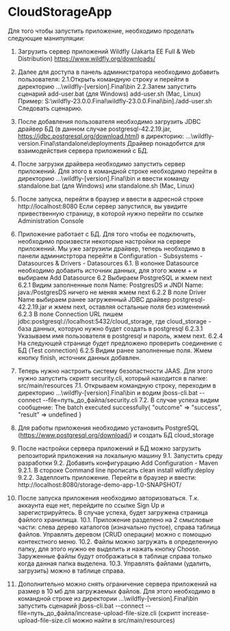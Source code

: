 # CloudStorageApp

Для того чтобы запустить приложение, необходимо проделать следующие манипуляции:

1. Загрузить сервер приложений Wildfly (Jakarta EE Full & Web Distribution)
https://www.wildfly.org/downloads/

2. Далее для доступа в панель администратора необходимо добавить пользователя:
  2.1.Открыть командную строку и перейти в директорию ...\wildfly-[version].Final\bin
	2.2.Затем запустить сценарий add-user.bat (для Windows) add-user.sh (Mac, Linux) 
	Пример: S:\wildfly-23.0.0.Final\wildfly-23.0.0.Final\bin]./add-user.sh
  Следовать сценарию.
  
3. После добавления пользователя необходимо загрузить JDBC драйвер БД
(в данном случае postgresql-42.2.19.jar, https://jdbc.postgresql.org/download.html)
в директорию: ...\wildfly-version.Final\standalone\deployments
Драйвер понадобится для взаимодействия сервера приложений с БД.

4. После загрузки драйвера необходимо запустить сервер приложений.
Для этого в командной строке необходимо перейти в директорию ...\wildfly-[version].Final\bin
и ввести команду standalone.bat (для Windows) или standalone.sh (Mac, Linux)

5. После запуска, перейти в браузер и ввести в адресной строке http://localhost:8080
Если сервер запустился, вы увидите привественную страницу, в которой нужно перейти по ссылке Administration Console

6. Приложение работает с БД. Для того чтобы ее подключить, необходимо произвести некоторые настройки на сервере приложений. Мы уже загрузили драйвер, теперь необходимо 
в панели администртора перейти в Configuration - Subsystems - Datasources & Drivers - Datasources 
	6.1. В колонке Datasource необходимо добавить источник данных, для этого жмем + и выбираем Add Datasource
	6.2 Выбираем PostgreSQL и жмем next
		6.2.1 Видим заполненные поля Name: PostgresDS и JNDI Name: java:/PostgresDS ничего не меняя жмем next
		6.2.2 В поле Driver Name выбираем ранее загруженный JDBC драйвер postgresql-42.2.19.jar и жмем next, оставляя остальные поля без изменений
		6.2.3 В поле Connection URL пишем jdbc:postgresql://localhost:5432/cloud_storage, где cloud_storage - база данных, которую нужно будет создать в postgresql
			6.2.3.1 Указываем имя пользователя в postgresql и пароль, жмем next.
		6.2.4 На следующей странице будет предложено проверить соединение с БД (Test connection)
		6.2.5 Видим ранее заполненные поля. Жмем кнопку finish, источник данных добавлен.

7. Теперь нужно настроить систему безопастности JAAS. Для этого нужно запустить скрипт security.cli, который находится в папке: src/main/resources
	7.1. Открываем командную строку, переходим в директорию ...\wildfly-[version].Final\bin и водим jboss-cli.bat --connect --file=путь_до_файла/security.cli
	7.2. В случае успеха видим сообщение: 
		The batch executed successfully{
  		 "outcome" => "success",
   		 "result" => undefined
		}

8. Для работы приложения необходимо установить PostgreSQL (https://www.postgresql.org/download/) и создать БД cloud_storage
9. После настройки сервера приложений и БД можно загрузить репозиторий приложения на локальную машину
	9.1. Запустить среду разработки 
	9.2. Добавить конфигурацию Add Configuration - Maven 
		9.2.1. В стороке Command line прописать clean install wildfly:deploy
		9.2.2. Задеплоить приложение. Перейти в браузер и ввести: http://localhost:8080/storage-demo-app-1.0-SNAPSHOT/
	

10. После запуска приложения необходимо авторизоваться. Т.к. аккаунта еще нет, перейдите по ссылке Sign Up и зарегистрируйтесь. 
В случае успеха, будет загружена страница файлого хранилища.
  10.1. Приложение разделено на 2 смысловые части: слева дерево каталогов (изначально пустое), справа таблица файлов. Управлять деревом (CRUD операции) можно с помощью контекстного меню.
	10.2. Файлы можно загружать в определенную папку, для этого нужно ее выделить и нажать кнопку Choose. Заруженные файлы будут отображаться в таблице справа только когда данная папка выделена.
	10.3. Управлять файлами (удалить, загрузить) можно в таблице справа.

11. Дополнительно можно снять ограничение сервера приложений на размер в 10 мб для загружаемых файлов. Для этого необходимо в командной строке из директории ...\wildfly-[version].Final\bin запустить сценарий jboss-cli.bat --connect --file=путь_до_файла/increase-upload-file-size.cli (скрипт increase-upload-file-size.cli можно найти в src/main/resources)
